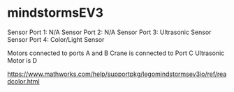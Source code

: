 # mindstormsEV3

Sensor Port 1: N/A
Sensor Port 2: N/A
Sensor Port 3: Ultrasonic Sensor
Sensor Port 4: Color/Light Sensor

Motors connected to ports A and B
Crane is connected to Port C
Ultrasonic Motor is D


https://www.mathworks.com/help/supportpkg/legomindstormsev3io/ref/readcolor.html
